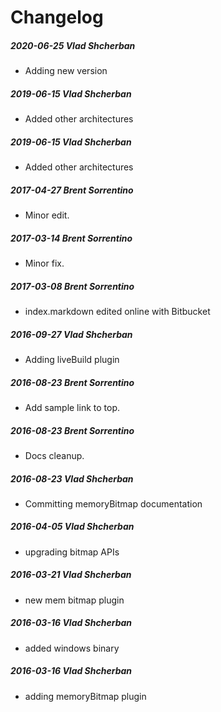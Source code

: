 # Changelog
##### 2020-06-25  Vlad Shcherban
 * Adding new version

##### 2019-06-15  Vlad Shcherban
 * Added other architectures

##### 2019-06-15  Vlad Shcherban
 * Added other architectures

##### 2017-04-27  Brent Sorrentino
 * Minor edit.

##### 2017-03-14  Brent Sorrentino
 * Minor fix.

##### 2017-03-08  Brent Sorrentino
 * index.markdown edited online with Bitbucket

##### 2016-09-27  Vlad Shcherban
 * Adding liveBuild plugin

##### 2016-08-23  Brent Sorrentino
 * Add sample link to top.

##### 2016-08-23  Brent Sorrentino
 * Docs cleanup.

##### 2016-08-23  Vlad Shcherban
 * Committing memoryBitmap documentation

##### 2016-04-05  Vlad Shcherban
 * upgrading bitmap APIs

##### 2016-03-21  Vlad Shcherban
 * new mem bitmap plugin

##### 2016-03-16  Vlad Shcherban
 * added windows binary

##### 2016-03-16  Vlad Shcherban
 * adding memoryBitmap plugin

